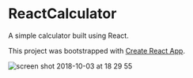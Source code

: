 # ReactCalculator

A simple calculator built using React.

This project was bootstrapped with [Create React App](https://github.com/facebook/create-react-app).

![screen shot 2018-10-03 at 18 29 55](https://user-images.githubusercontent.com/25869284/46427863-5f8e6c00-c73a-11e8-8e57-f3d3503c319e.png)